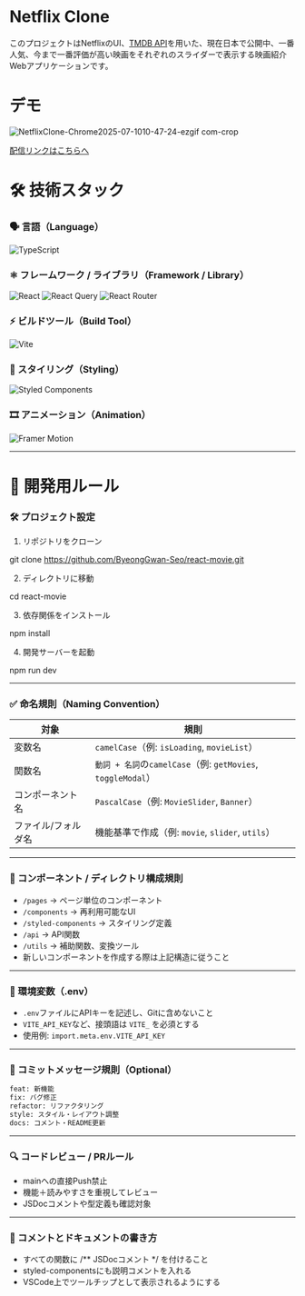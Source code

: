 # Netflix Clone
このプロジェクトはNetflixのUI、[TMDB API](https://developer.themoviedb.org/reference/intro/getting-started)を用いた、現在日本で公開中、一番人気、今まで一番評価が高い映画をそれぞれのスライダーで表示する映画紹介Webアプリケーションです。

# デモ
![NetflixClone-Chrome2025-07-1010-47-24-ezgif com-crop](https://github.com/user-attachments/assets/f2ee8bd5-3783-46e9-838c-819911d34081)

[配信リンクはこちらへ](https://react-movie-rosy.vercel.app/)

# 🛠️ 技術スタック

### 🗣️ 言語（Language）
![TypeScript](https://img.shields.io/badge/TypeScript-007ACC?style=for-the-badge&logo=typescript&logoColor=white)

### ⚛️ フレームワーク / ライブラリ（Framework / Library）
![React](https://img.shields.io/badge/React-20232A?style=for-the-badge&logo=react&logoColor=61DAFB)
![React Query](https://img.shields.io/badge/React_Query-FF4154?style=for-the-badge&logo=reactquery&logoColor=white)
![React Router](https://img.shields.io/badge/React_Router-CA4245?style=for-the-badge&logo=reactrouter&logoColor=white)

### ⚡ ビルドツール（Build Tool）
![Vite](https://img.shields.io/badge/Vite-646CFF?style=for-the-badge&logo=vite&logoColor=white)

### 🎨 スタイリング（Styling）
![Styled Components](https://img.shields.io/badge/Styled--Components-DB7093?style=for-the-badge&logo=styled-components&logoColor=white)

### 🎞️ アニメーション（Animation）
![Framer Motion](https://img.shields.io/badge/Motion-0055FF?style=for-the-badge&logo=framer&logoColor=white)

---

# 🤝 開発用ルール

### 🛠️ プロジェクト設定
1. リポジトリをクローン
   
git clone https://github.com/ByeongGwan-Seo/react-movie.git

2. ディレクトリに移動

cd react-movie

3. 依存関係をインストール

npm install

4. 開発サーバーを起動

npm run dev

---

### ✅ 命名規則（Naming Convention）

| 対象 | 規則 |
|------|------|
| 変数名 | `camelCase`（例: `isLoading`, `movieList`） |
| 関数名 | `動詞 + 名詞`の`camelCase`（例: `getMovies`, `toggleModal`） |
| コンポーネント名 | `PascalCase`（例: `MovieSlider`, `Banner`） |
| ファイル/フォルダ名 | 機能基準で作成（例: `movie`, `slider`, `utils`） |

---

### 🧱 コンポーネント / ディレクトリ構成規則

- `/pages` → ページ単位のコンポーネント
- `/components` → 再利用可能なUI
- `/styled-components` → スタイリング定義
- `/api` → API関数
- `/utils` → 補助関数、変換ツール
- 新しいコンポーネントを作成する際は上記構造に従うこと

---

### 🔐 環境変数（.env）

- `.env`ファイルにAPIキーを記述し、Gitに含めないこと
- `VITE_API_KEY`など、接頭語は `VITE_` を必須とする
- 使用例: `import.meta.env.VITE_API_KEY`

---

### 📝 コミットメッセージ規則（Optional）

```bash
feat: 新機能
fix: バグ修正
refactor: リファクタリング
style: スタイル・レイアウト調整
docs: コメント・README更新
```

---

### 🔍 コードレビュー / PRルール
- mainへの直接Push禁止
- 機能＋読みやすさを重視してレビュー
- JSDocコメントや型定義も確認対象

---

### 📄 コメントとドキュメントの書き方
- すべての関数に /** JSDocコメント */ を付けること
- styled-componentsにも説明コメントを入れる
- VSCode上でツールチップとして表示されるようにする

